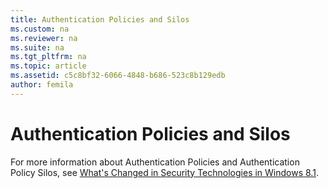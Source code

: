 ```yaml
---
title: Authentication Policies and Silos
ms.custom: na
ms.reviewer: na
ms.suite: na
ms.tgt_pltfrm: na
ms.topic: article
ms.assetid: c5c8bf32-6066-4848-b686-523c8b129edb
author: femila
---
```

# Authentication Policies and Silos
For more information about Authentication Policies and Authentication Policy Silos, see [What's Changed in Security Technologies in Windows 8.1](http://technet.microsoft.com/library/dn344918.aspx).  
  
